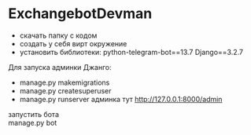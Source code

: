 # ExchangebotDevman

 - скачать папку с кодом
 - создать у себя вирт окружение
 - установить библиотеки:
python-telegram-bot==13.7
Django==3.2.7

Для запуска админки Джанго:
 - manage.py makemigrations
 - manage.py createsuperuser
 - manage.py runserver
админка тут http://127.0.0.1:8000/admin

запустить бота   
manage.py bot
